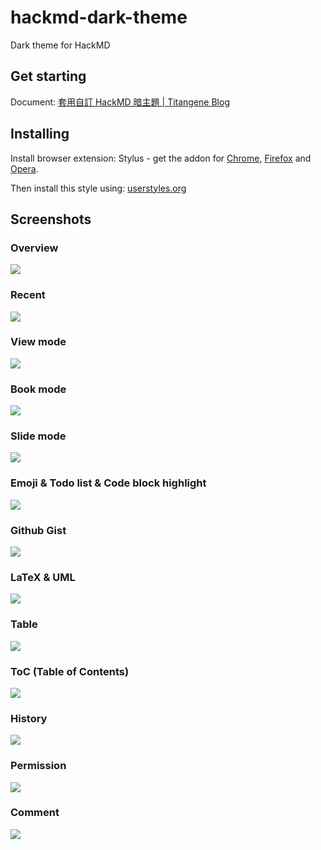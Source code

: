 # hackmd-dark-theme
Dark theme for HackMD

## Get starting
Document: [套用自訂 HackMD 暗主題 | Titangene Blog](https://titangene.github.io/article/hackmd-dark-theme.html)

## Installing
Install browser extension: Stylus - get the addon for [Chrome](https://chrome.google.com/webstore/detail/stylus/clngdbkpkpeebahjckkjfobafhncgmne), [Firefox](https://addons.mozilla.org/zh-TW/firefox/addon/styl-us/) and [Opera](https://addons.opera.com/zh-tw/extensions/details/stylus/).

Then install this style using: [userstyles.org](https://userstyles.org/styles/147272/hackmd-dark-theme)

## Screenshots
### Overview
![](./Screenshot/overview.png)

### Recent
![](./Screenshot/recent.png)

### View mode
![](./Screenshot/view.png)

### Book mode
![](./Screenshot/book-mode.png)

### Slide mode
![](./Screenshot/slide.png)

### Emoji & Todo list & Code block highlight
![](./Screenshot/emoji_todo-list_code-block.png)

### Github Gist
![](./Screenshot/gist.png)

### LaTeX & UML
![](./Screenshot/latex_uml.png)

### Table
![](./Screenshot/table.png)

### ToC (Table of Contents)
![](./Screenshot/toc.png)

### History
![](./Screenshot/history.png)

### Permission
![](./Screenshot/permission.png)

### Comment
![](./Screenshot/comment.png)
